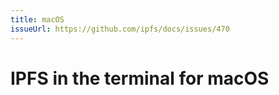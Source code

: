 ```yaml
---
title: macOS
issueUrl: https://github.com/ipfs/docs/issues/470
---
```


# IPFS in the terminal for macOS

<ContentStatus />
